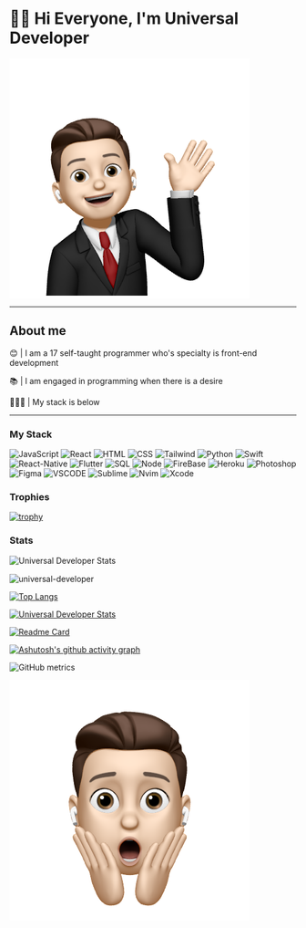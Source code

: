 # 👋🏻 Hi Everyone, I'm Universal Developer

<img align="center" src="https://github.com/universal-developer/universal-developer/blob/not-main/assets/hello.jpg">

<hr>
<h2>About me</h2>

😊 | I am a 17 self-taught programmer who's specialty is front-end development

📚 | I am engaged in programming when there is a desire

👨🏻‍💻 | My stack is below

<hr>

### My Stack

![JavaScript](https://img.shields.io/badge/-JavaScript-292C34?style=for-the-badge&logo=javascript&logoColor=gold) ![React](https://img.shields.io/badge/-react-292C34?style=for-the-badge&logo=react) ![HTML](https://img.shields.io/badge/-HTML-292C34?style=for-the-badge&logo=HTML5) ![CSS](https://img.shields.io/badge/-CSS-292C34?style=for-the-badge&logo=CSS3&logoColor=264de4) ![Tailwind](https://img.shields.io/badge/-Tailwind-292C34?style=for-the-badge&logo=Tailwindcss) ![Python](https://img.shields.io/badge/-Python-292C34?style=for-the-badge&logo=python&logoColor=85C1E9) ![Swift](https://img.shields.io/badge/-Swift-292C34?style=for-the-badge&logo=swift&logoColor=orange) ![React-Native](https://img.shields.io/badge/-native-292C34?style=for-the-badge&logo=react) ![Flutter](https://img.shields.io/badge/Flutter-292C34?style=for-the-badge&logo=Flutter&logoColor=47c5fb) ![SQL](https://img.shields.io/badge/-SQL-292C34?style=for-the-badge&logo=MYSQL) ![Node](https://img.shields.io/badge/-Node-292C34?style=for-the-badge&logo=Node.js) ![FireBase](https://img.shields.io/badge/-FireBase-292C34?style=for-the-badge&logo=FireBase&logoColor) ![Heroku](https://img.shields.io/badge/-Heroku-292C34?style=for-the-badge&logo=Heroku&logoColor=6762a6) ![Photoshop](https://img.shields.io/badge/-PS-292C34?style=for-the-badge&logo=AdobePhotoshop&logoColor=40D0FB) ![Figma](https://img.shields.io/badge/-Figma-292C34?style=for-the-badge&logo=Figma&logoColor=90B56E) ![VSCODE](https://img.shields.io/badge/-VSCODE-292C34?style=for-the-badge&logo=VisualStudioCode&logoColor=0078d7) ![Sublime](https://img.shields.io/badge/-sUBLIME-292C34?style=for-the-badge&logo=SublimeText) ![Nvim](https://img.shields.io/badge/-Nvim-292C34?style=for-the-badge&logo=Neovim) ![Xcode](https://img.shields.io/badge/-Xcode-292C34?style=for-the-badge&logo=Xcode)

### Trophies

[![trophy](https://github-profile-trophy.vercel.app/?username=ryo-ma&theme=onedark)](https://github.com/ryo-ma/github-profile-trophy)

### Stats

![Universal Developer Stats](https://github-readme-stats.vercel.app/api?username=universal-developer&show_icons=true&theme=onedark)

<p><img align="center" src="https://github-readme-streak-stats.herokuapp.com/?user=universal-developer&theme=onedark" alt="universal-developer" /></p>

[![Top Langs](https://github-readme-stats.vercel.app/api/top-langs/?username=universal-developer&theme=onedark&layout=compact)](https://github.com/universal-developer/github-readme-stats)

[![Universal Developer Stats](https://github-readme-stats.vercel.app/api/pin/?username=universal-developer&repo=react-js-dolla-webpage&theme=onedark)](https://github.com/universal-developer/React-JS-Dolla-Webpage)

[![Readme Card](https://github-readme-stats.vercel.app/api/pin/?username=universal-developer&repo=React-JS-Data-Finances-Webpage&theme=onedark)](https://github.com/universal-developer/React-JS-Data-Finances-Webpage)

[![Ashutosh's github activity graph](https://activity-graph.herokuapp.com/graph?username=universal-developer&bg_color=292C34&color=E4BF7A&line=DF6D74&point=8EB573)](https://github.com/ashutosh00710/github-readme-activity-graph)

![GitHub metrics](https://metrics.lecoq.io/universal-developer)

<img align="center" src="https://github.com/universal-developer/universal-developer/blob/not-main/assets/wow.jpg">
